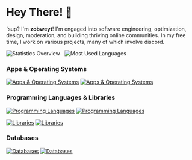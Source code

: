 # Hey There! 👋

'sup? I'm **zobweyt**! I'm engaged into software engineering, optimization, design, moderation, and building thriving online communities. In my free time, I work on various projects, many of which involve discord.

<div align="start">
  <picture>
    <source media="(prefers-color-scheme: dark)" srcset="https://github-readme-stats.vercel.app/api?username=zobweyt&count_private=true&hide=contribs&border_radius=16&line_height=24&custom_title=Statistics%20Overview&show_icons=true&text_bold=false&title_color=f0f6fc&ring_color=2f81f7&text_color=e6edf3&icon_color=7d8590&border_color=30363d&hide_border=true&bg_color=242938">
    <img alt="Statistics Overview" src="https://github-readme-stats.vercel.app/api?username=zobweyt&count_private=true&hide=contribs&border_radius=16&line_height=24&custom_title=Statistics%20Overview&show_icons=true&text_bold=false&title_color=1f2328&ring_color=0969da&text_color=24292f&icon_color=59636e&border_color=d0d7de&hide_border=true&bg_color=f4f2ed">
  </picture>
  &nbsp;
  <picture>
    <source media="(prefers-color-scheme: dark)" srcset="https://github-readme-stats.vercel.app/api/top-langs/?username=zobweyt&count_private=true&size_weight=0.5&count_weight=0.5&layout=compact&border_radius=16&title_color=f0f6fc&text_color=e6edf3&border_color=30363d&hide_border=true&bg_color=242938">
    <img alt="Most Used Languages" src="https://github-readme-stats.vercel.app/api/top-langs/?username=zobweyt&count_private=true&size_weight=0.5&count_weight=0.5&layout=compact&border_radius=16&title_color=1f2328&text_color=24292f&border_color=d0d7de&hide_border=true&bg_color=f4f2ed">
  </picture>
</div>

### Apps & Operating Systems

<!-- NOTE: GitHub markdown renderer treats commas (,) in `srcset` of a `source` as separate images. Waiting for a fix to use it in the future. -->

<!-- <picture>
  <source media="(prefers-color-scheme: dark)" srcset="https://skillicons.dev/icons?i=linux,vscode,visualstudio,obsidian,figma,bash,codepen,neovim,git,docker&theme=dark">
  <img alt="Apps & Operating Systems" src="https://skillicons.dev/icons?i=linux,vscode,visualstudio,obsidian,figma,bash,codepen,neovim,git,docker&theme=light">
</picture> -->

[![Apps & Operating Systems](https://skillicons.dev/icons?i=linux,vscode,visualstudio,obsidian,figma,bash,codepen,neovim,git,docker&theme=dark)](https://github.com/zobweyt#gh-dark-mode-only)
[![Apps & Operating Systems](https://skillicons.dev/icons?i=linux,vscode,visualstudio,obsidian,figma,bash,codepen,neovim,git,docker&theme=light)](https://github.com/zobweyt#gh-light-mode-only)

### Programming Languages & Libraries

<!-- <picture>
  <source media="(prefers-color-scheme: dark)" srcset="https://skillicons.dev/icons?i=latex,regex,md,py,js,ts,html,css,scss,cs,rust,go&theme=dark">
  <img alt="Programming Languages" src="https://skillicons.dev/icons?i=latex,regex,md,py,js,ts,html,css,scss,cs,rust,go&theme=light">
</picture> -->

[![Programming Languages](https://skillicons.dev/icons?i=latex,regex,md,py,js,ts,html,css,scss,cs,rust,go&theme=dark)](https://github.com/zobweyt#gh-dark-mode-only)
[![Programming Languages](https://skillicons.dev/icons?i=latex,regex,md,py,js,ts,html,css,scss,cs,rust,go&theme=light)](https://github.com/zobweyt#gh-light-mode-only)

<!-- <picture>
  <source media="(prefers-color-scheme: dark)" srcset="https://skillicons.dev/icons?i=tailwind,solidjs,vite,tauri,qt,htmx,flask,django,fastapi&theme=dark">
  <img alt="Libraries" src="https://skillicons.dev/icons?i=tailwind,solidjs,vite,tauri,qt,htmx,flask,django,fastapi&theme=light">
</picture> -->

[![Libraries](https://skillicons.dev/icons?i=tailwind,solidjs,vite,tauri,qt,htmx,flask,django,fastapi&theme=dark)](https://github.com/zobweyt#gh-dark-mode-only)
[![Libraries](https://skillicons.dev/icons?i=tailwind,solidjs,vite,tauri,qt,htmx,flask,django,fastapi&theme=light)](https://github.com/zobweyt#gh-light-mode-only)

### Databases

<!-- <picture>
  <source media="(prefers-color-scheme: dark)" srcset="https://skillicons.dev/icons?i=redis,postgres,mysql,sqlite&theme=dark">
  <img alt="Libraries" src="https://skillicons.dev/icons?i=redis,postgres,mysql,sqlite&theme=light">
</picture> -->

[![Databases](https://skillicons.dev/icons?i=redis,postgres,mysql,sqlite&theme=dark)](https://github.com/zobweyt#gh-dark-mode-only)
[![Databases](https://skillicons.dev/icons?i=redis,postgres,mysql,sqlite&theme=light)](https://github.com/zobweyt#gh-light-mode-only)
